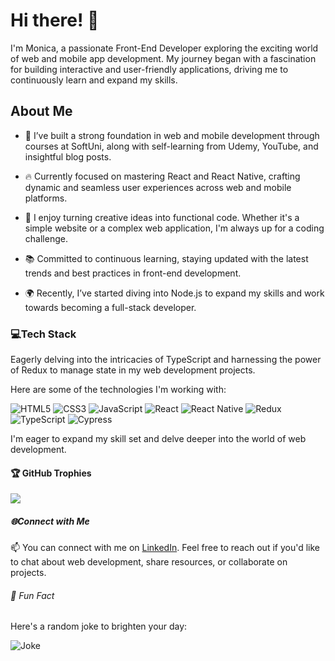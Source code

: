 # Hi there! 👋

I'm Monica, a passionate Front-End Developer exploring the exciting world of web and mobile app development. My journey began with a fascination for building interactive and user-friendly applications, driving me to continuously learn and expand my skills.

## About Me

- 🌱 I’ve built a strong foundation in web and mobile development through courses at SoftUni, along with self-learning from Udemy, YouTube, and insightful blog posts.

- 🔥 Currently focused on mastering React and React Native, crafting dynamic and seamless user experiences across web and mobile platforms.

- 🚀 I enjoy turning creative ideas into functional code. Whether it's a simple website or a complex web application, I'm always up for a coding challenge.

- 📚 Committed to continuous learning, staying updated with the latest trends and best practices in front-end development.
  
- 🌍 Recently, I’ve started diving into Node.js to expand my skills and work towards becoming a full-stack developer.

### 💻Tech Stack
Eagerly delving into the intricacies of TypeScript and harnessing the power of Redux to manage state in my web development projects.

Here are some of the technologies I'm working with:

![HTML5](https://img.shields.io/badge/HTML5-E34F26?style=for-the-badge&logo=html5&logoColor=white)
![CSS3](https://img.shields.io/badge/CSS3-1572B6?style=for-the-badge&logo=css3&logoColor=white)
![JavaScript](https://img.shields.io/badge/JavaScript-F7DF1E?style=for-the-badge&logo=javascript&logoColor=black)
![React](https://img.shields.io/badge/React-61DAFB?style=for-the-badge&logo=react&logoColor=black)
![React Native](https://img.shields.io/badge/React_Native-20232A?style=for-the-badge&logo=react&logoColor=61DAFB)
![Redux](https://img.shields.io/badge/redux-%23593d88.svg?style=for-the-badge&logo=redux&logoColor=white)
![TypeScript](https://img.shields.io/badge/TypeScript-3178C6?style=for-the-badge&logo=typescript&logoColor=white)
![Cypress](https://img.shields.io/badge/Cypress-17202C?style=for-the-badge&logo=cypress&logoColor=white)

I'm eager to expand my skill set and delve deeper into the world of web development.

#### 🏆 GitHub Trophies
![](https://github-profile-trophy.vercel.app/?username=MonicaStoyanova&theme=juicyfresh&no-frame=false&no-bg=true&margin-w=4)

##### 🌐Connect with Me

📫 You can connect with me on [LinkedIn](https://linkedin.com/in/monica-stoyanova). Feel free to reach out if you'd like to chat about web development, share resources, or collaborate on projects.

###### 🎉 Fun Fact

Here's a random joke to brighten your day:

![Joke](https://readme-jokes.vercel.app/api)



